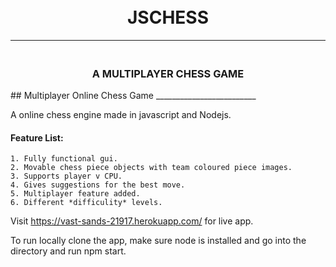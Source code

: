 <h1 align="center">
  <br>JSCHESS
  <br>
</h1>
<hr>
<h3 align="center">
<br>A MULTIPLAYER CHESS GAME
</h3>
## Multiplayer Online Chess Game
_________________________

A online chess engine made in javascript and Nodejs.


#### Feature List:
    1. Fully functional gui.
    2. Movable chess piece objects with team coloured piece images.
    3. Supports player v CPU.
    4. Gives suggestions for the best move.	
    5. Multiplayer feature added.
    6. Different *difficulity* levels.



Visit https://vast-sands-21917.herokuapp.com/ for live app.

To run locally clone the app, make sure node is installed and go into the directory and run npm start.
